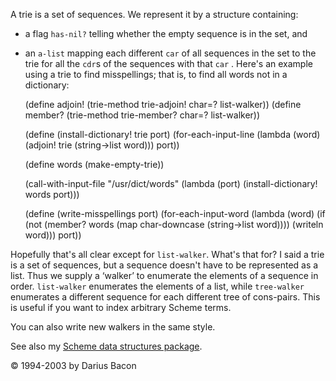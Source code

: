 A trie is a set of sequences. We represent it by a structure containing:

* a flag `has-nil?` telling whether the empty sequence is in the set, and
* an `a-list` mapping each different `car` of all sequences in the set
  to the trie for all the `cdr`s of the sequences with that `car`
.
Here's an example using a trie to find misspellings; that is, to find all words not in a dictionary:

    (define adjoin! (trie-method trie-adjoin! char=? list-walker))
    (define member? (trie-method trie-member? char=? list-walker))

    (define (install-dictionary! trie port)
    (for-each-input-line (lambda (word)
                           (adjoin! trie (string->list word)))
                         port))

    (define words (make-empty-trie))

    (call-with-input-file "/usr/dict/words"
    (lambda (port) (install-dictionary! words port)))

    (define (write-misspellings port)
    (for-each-input-word
     (lambda (word)
       (if (not (member? words
                         (map char-downcase (string->list word))))
           (writeln word)))
     port))

Hopefully that's all clear except for `list-walker`. What's that for?
I said a trie is a set of sequences, but a sequence doesn't have to be
represented as a list. Thus we supply a ‘walker’ to enumerate the
elements of a sequence in order. `list-walker` enumerates the elements
of a list, while `tree-walker` enumerates a different sequence for each
different tree of cons-pairs. This is useful if you want to index
arbitrary Scheme terms.

You can also write new walkers in the same style.

See also my [Scheme data structures package][].

[Scheme data structures package]: http://wry.me/~darius/software/scheme-data-structures.tar.gz

© 1994-2003 by Darius Bacon
